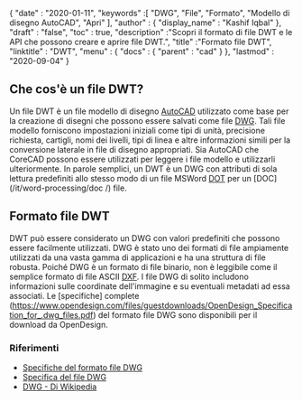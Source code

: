 {
  "date" : "2020-01-11",
  "keywords" :[ "DWG", "File", "Formato", "Modello di disegno AutoCAD", "Apri" ],
  "author" : {
    "display_name" : "Kashif Iqbal"
},
  "draft" : "false",
  "toc" : true,
  "description" :"Scopri il formato di file DWT e le API che possono creare e aprire file DWT.",
  "title" :"Formato file DWT",
  "linktitle" : "DWT",
  "menu" : {
    "docs" : {
      "parent" : "cad"
}
},
  "lastmod" : "2020-09-04"
}

## Che cos'è un file DWT?

Un file DWT è un file modello di disegno [AutoCAD](https://www.autodesk.com/) utilizzato come base per la creazione di disegni che possono essere salvati come file [DWG](/it/cad/dwg/). Tali file modello forniscono impostazioni iniziali come tipi di unità, precisione richiesta, cartigli, nomi dei livelli, tipi di linea e altre informazioni simili per la conversione laterale in file di disegno appropriati. Sia AutoCAD che CoreCAD possono essere utilizzati per leggere i file modello e utilizzarli ulteriormente. In parole semplici, un DWT è un DWG con attributi di sola lettura predefiniti allo stesso modo di un file MSWord [DOT](/it/word-processing/dot/) per un [DOC](/it/word-processing/doc /) file.

## Formato file DWT

DWT può essere considerato un DWG con valori predefiniti che possono essere facilmente utilizzati. DWG è stato uno dei formati di file ampiamente utilizzati da una vasta gamma di applicazioni e ha una struttura di file robusta. Poiché DWG è un formato di file binario, non è leggibile come il semplice formato di file ASCII [DXF](/it/cad/dxf/). I file DWG di solito includono informazioni sulle coordinate dell'immagine e su eventuali metadati ad essa associati. Le [specifiche] complete (https://www.opendesign.com/files/guestdownloads/OpenDesign_Specification_for_.dwg_files.pdf) del formato file DWG sono disponibili per il download da OpenDesign.

### Riferimenti

* [Specifiche del formato file DWG](https://www.opendesign.com/files/guestdownloads/OpenDesign_Specification_for_.dwg_files.pdf)
* [Specifica del file DWG](https://www.scan2cad.com/blog/dwg/file-spec/)
* [DWG - Di Wikipedia](https://en.wikipedia.org/wiki/.dwg)


